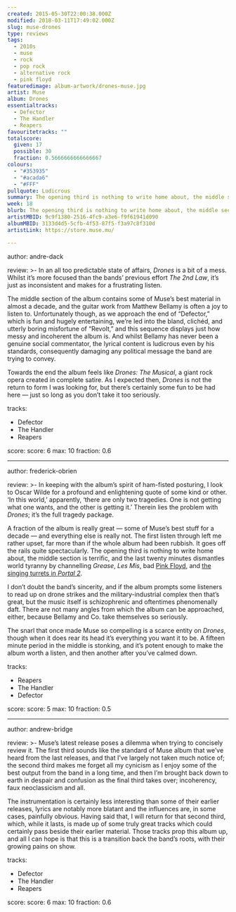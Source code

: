 ```yaml
---
created: 2015-05-30T22:00:38.000Z
modified: 2018-03-11T17:49:02.000Z
slug: muse-drones
type: reviews
tags:
  - 2010s
  - muse
  - rock
  - pop rock
  - alternative rock
  - pink floyd
featuredimage: album-artwork/drones-muse.jpg
artist: Muse
album: Drones
essentialtracks:
  - Defector
  - The Handler
  - Reapers
favouritetracks: ""
totalscore:
  given: 17
  possible: 30
  fraction: 0.5666666666666667
colours:
  - "#353935"
  - "#acada6"
  - "#FFF"
pullquote: Ludicrous
summary: The opening third is nothing to write home about, the middle section is terrific, and the last twenty minutes dismantles world tyranny by channelling Grease, Les Mis, bad Pink Floyd, and the singing turrets in Portal 2.
week: 18
blurb: The opening third is nothing to write home about, the middle section is terrific, and the last twenty minutes are ludicrous. Drones is the full Muse package.
artistMBID: 9c9f1380-2516-4fc9-a3e6-f9f61941d090
albumMBID: 3133d4d5-5cfb-4f53-87f5-f3a97c8f310d
artistLink: https://store.muse.mu/

---
```


author: andre-dack

review: >-
  In an all too predictable state of affairs, *Drones* is a bit of a mess. Whilst it’s more focused than the bands’ previous effort *The 2nd Law*, it’s just as inconsistent and makes for a frustrating listen. 
  
  The middle section of the album contains some of Muse’s best material in almost a decade, and the guitar work from Matthew Bellamy is often a joy to listen to. Unfortunately though, as we approach the end of “Defector,” which is fun and hugely entertaining, we’re led into the bland, clichéd, and utterly boring misfortune of “Revolt,” and this sequence displays just how messy and incoherent the album is. And whilst Bellamy has never been a genuine social commentator, the lyrical content is ludicrous even by his standards, consequently damaging any political message the band are trying to convey. 
  
  Towards the end the album feels like *Drones: The Musical*, a giant rock opera created in complete satire. As I expected then, *Drones* is not the return to form I was looking for, but there’s certainly some fun to be had here — just so long as you don’t take it too seriously.

tracks:
  - Defector
  - ­The Handler
  - ­Reapers

score:
  score: 6
  max: 10
  fraction: 0.6

---
author: frederick-obrien

review: >-
  In keeping with the album’s spirit of ham-fisted posturing, I look to Oscar Wilde for a profound and enlightening quote of some kind or other. ‘In this world,’ apparently, ‘there are only two tragedies. One is not getting what one wants, and the other is getting it.’ Therein lies the problem with *Drones*; it’s the full tragedy package. 
  
  A fraction of the album is really great — some of Muse’s best stuff for a decade — and everything else is really not. The first listen through left me rather upset, far more than if the whole album had been rubbish. It goes off the rails quite spectacularly. The opening third is nothing to write home about, the middle section is terrific, and the last twenty minutes dismantles world tyranny by channelling *Grease*, *Les Mis*, bad [Pink Floyd](/reviews/pink-floyd-the-dark-side-of-the-moon/), and [the singing turrets in *Portal 2*](https://youtu.be/_kPyGvqNn4Y?t=28s). 
  
  I don’t doubt the band’s sincerity, and if the album prompts some listeners to read up on drone strikes and the military-industrial complex then that’s great, but the music itself is schizophrenic and oftentimes phenomenally daft. There are not many angles from which the album can be approached, either, because Bellamy and Co. take themselves so seriously. 
  
  The snarl that once made Muse so compelling is a scarce entity on *Drones*, though when it does rear its head it’s everything you want it to be. A fifteen minute period in the middle is stonking, and it’s potent enough to make the album worth a listen, and then another after you’ve calmed down.

tracks:
  - Reapers
  - ­The Handler
  - ­Defector

score:
  score: 5
  max: 10
  fraction: 0.5

---
author: andrew-bridge

review: >-
  Muse’s latest release poses a dilemma when trying to concisely review it. The first third sounds like the standard of Muse album that we’ve heard from the last releases, and that I’ve largely not taken much notice of; the second third makes me forget all my cynicism as I enjoy some of the best output from the band in a long time, and then I’m brought back down to earth in despair and confusion as the final third takes over; incoherency, faux neoclassicism and all. 
  
  The instrumentation is certainly less interesting than some of their earlier releases, lyrics are notably more blatant and the influences are, in some cases, painfully obvious. Having said that, I will return for that second third, which, while it lasts, is made up of some truly great tracks which could certainly pass beside their earlier material. Those tracks prop this album up, and all I can hope is that this is a transition back the band’s roots, with their growing pains on show.

tracks:
  - Defector
  - ­The Handler
  - ­Reapers

score:
  score: 6
  max: 10
  fraction: 0.6
